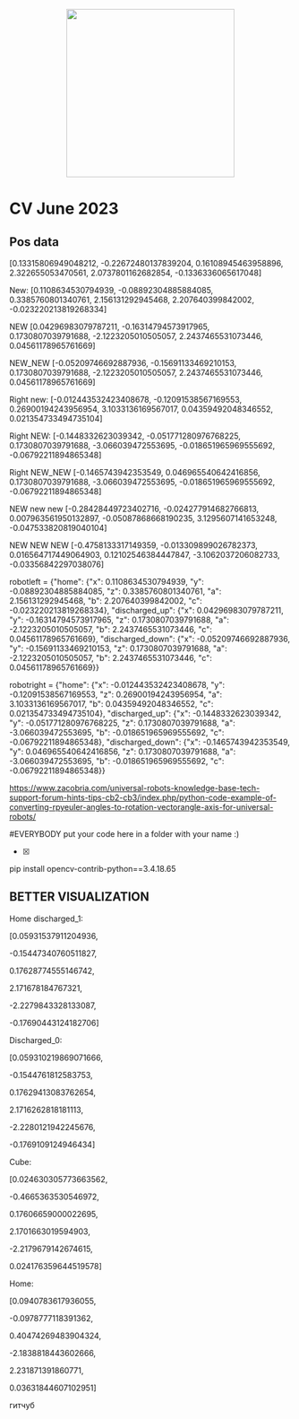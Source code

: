 <p align="center">
  <img src="https://github.com/robotx-school/CV-June-2023/assets/55328925/e58269e7-b8c8-47d0-87b2-4d4201da2d61" width="300"/>
</p>

# CV June 2023

## Pos data
[0.13315806949048212, -0.22672480137839204, 0.16108945463958896, 2.322655053470561, 2.0737801162682854, -0.1336336065617048]

New: [0.1108634530794939, -0.08892304885884085, 0.3385760801340761, 2.156131292945468, 2.207640399842002, -0.023220213819268334]

NEW [0.04296983079787211, -0.16314794573917965, 0.1730807039791688, -2.1223205010505057, 2.2437465531073446, 0.04561178965761669]

NEW_NEW [-0.05209746692887936, -0.15691133469210153, 0.1730807039791688, -2.1223205010505057, 2.2437465531073446, 0.04561178965761669]

Right new: [-0.012443532423408678, -0.12091538567169553, 0.26900194243956954, 3.1033136169567017, 0.04359492048346552, 0.021354733494735104]

Right NEW: [-0.1448332623039342, -0.051771280976768225, 0.1730807039791688,  -3.066039472553695, -0.018651965969555692, -0.06792211894865348]

Right NEW_NEW [-0.1465743942353549, 0.046965540642416856, 0.1730807039791688, -3.066039472553695, -0.018651965969555692, -0.06792211894865348]


NEW new new [-0.28428449723402716, -0.024277914682766813, 0.007963561950132897, -0.05087868668190235, 3.1295607141653248, -0.047533820819040104]

NEW NEW NEW [-0.4758133317149359, -0.013309899026782373, 0.016564717449064903, 0.12102546384447847, -3.1062037206082733, -0.03356842297038076]

robotleft = {"home": {"x": 0.1108634530794939,
                      "y": -0.08892304885884085,
                      "z": 0.3385760801340761,
                      "a": 2.156131292945468,
                      "b": 2.207640399842002,
                      "c": -0.023220213819268334},
     "discharged_up": {"x": 0.04296983079787211,
                       "y": -0.16314794573917965,
                       "z": 0.1730807039791688,
                       "a": -2.1223205010505057,
                       "b": 2.2437465531073446,
                       "c": 0.04561178965761669},
     "discharged_down": {"x": -0.05209746692887936,
                       "y": -0.15691133469210153,
                       "z": 0.1730807039791688,
                       "a": -2.1223205010505057,
                       "b": 2.2437465531073446,
                       "c": 0.04561178965761669}}

robotright = {"home": {"x": -0.012443532423408678,
                      "y": -0.12091538567169553,
                      "z": 0.26900194243956954,
                      "a": 3.1033136169567017,
                      "b": 0.04359492048346552,
                      "c": 0.021354733494735104},
     "discharged_up": {"x": -0.1448332623039342,
                       "y": -0.051771280976768225,
                       "z": 0.1730807039791688,
                       "a": -3.066039472553695,
                       "b": -0.018651965969555692,
                       "c": -0.06792211894865348},
     "discharged_down": {"x": -0.1465743942353549,
                       "y": 0.046965540642416856,
                       "z": 0.1730807039791688,
                       "a": -3.066039472553695,
                       "b": -0.018651965969555692,
                       "c": -0.06792211894865348}}


https://www.zacobria.com/universal-robots-knowledge-base-tech-support-forum-hints-tips-cb2-cb3/index.php/python-code-example-of-converting-rpyeuler-angles-to-rotation-vectorangle-axis-for-universal-robots/

#EVERYBODY put your code here in a folder with your name :)

- [x] 


pip install opencv-contrib-python==3.4.18.65

BETTER VISUALIZATION
--------------------



Home discharged_1: 

[0.05931537911204936, 

-0.15447340760511827, 

0.17628774555146742, 

2.171678184767321, 

-2.2279843328133087, 

-0.17690443124182706]









Discharged_0: 


[0.059310219869071666, 

-0.1544761812583753, 

0.17629413083762654, 

2.1716262818181113, 

-2.2280121942245676, 

-0.1769109124946434]










Cube: 


[0.024630305773663562, 

-0.4665363530546972,

0.17606659000022695, 

2.1701663019594903, 

-2.2179679142674615, 

0.024176359644519578]












Home: 


[0.0940783617936055, 

-0.0978777118391362, 

0.40474269483904324, 

-2.1838818443602666, 

2.231871391860771, 

0.03631844607102951]


гитчуб
